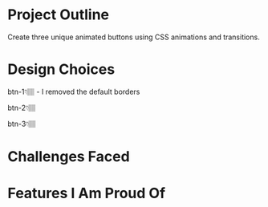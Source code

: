 # Project Outline
Create three unique animated buttons using CSS animations and transitions.

# Design Choices
btn-1👇🏽
    - I removed the default borders
    
btn-2👇🏽

btn-3👇🏽


# Challenges Faced

# Features I Am Proud Of

